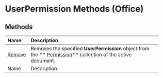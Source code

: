 
# UserPermission Methods (Office)

## Methods



|**Name**|**Description**|
|:-----|:-----|
| [Remove](d4c8778f-dc1b-7d5b-6a7a-65b91909bfe3.md)|Removes the specified  **UserPermission** object from the ** [Permission](4bdf7058-d4ba-0bd4-c5cd-141d67245ced.md)** collection of the active document.|
|Name|Description|
